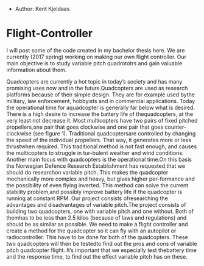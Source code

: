 * Author: Kent Kjeldaas

# Flight-Controller

I will post some of the code created in my bachelor thesis here. We are currently (2017 spring) working on making our own flight controller. Our main objective is to study variable pitch quadrototrs and gain valuable information about them. 

Quadcopters are currently a hot topic in today’s society and has many promising uses now and in the future.Quadcopters are used as research platforms because of their simple design.  They are for example used bythe military, law enforcement, hobbyists and in commercial applications.  Today the operational time for aquadcopter is generally far below what is desired.  There is a high desire to increase the battery life of thequadcopters, at the very least not decrease it.  Most multicopters have two pairs of fixed pitched propellers,one pair that goes clockwise and one pair that goes counter-clockwise (see figure 1).  Traditional quadcoptersare controlled by changing the speed of the individual propellers.  That way, it generates more or less thrustwhen required.  This traditional method is not fast enough, and causes the multicopters to struggle in tur-bulent weather and wind conditions.  Another main focus with quadcopters is the operational time.On  this  basis  the  Norwegian  Defence  Research  Establishment  has  requested  that  we  should  do  researchon variable pitch.  This makes the quadcopter mechanically more complex and heavy, but gives higher per-formance and the possibility of even flying inverted.  This method can solve the current stability problem,and  possibly  improve  battery  life  if  the  quadcopter  is  running  at  constant  RPM.  Our  project  consists  ofresearching the advantages and disadvantages of variable pitch.The project consists of building two quadcopters, one with variable pitch and one without.  Both of themhas to be less than 2.5 kilos (because of laws and regulations) and should be as similar as possible.  We need to make a flight controller and create a method for the quadcopter so it can fly with an autopilot or radiocontroller.  This have to be done for both of the quadcopters.  These two quadcopters will then be testedto find out the pros and cons of variable pitch quadcopter flight.  It’s important that we especially test thebattery time and the response time, to find out the effect variable pitch has on these.
